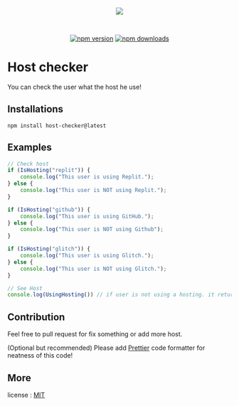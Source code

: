 <div align="center">
    <br />
        <p>
            <a href="https://www.npmjs.com/package/host-checker"><img src="https://nodei.co/npm/host-checker.png?downloads=true&downloadRank=true&stars=true" /></a>
        </p>
    <br />
    <p>
        <a href="https://www.npmjs.com/package/host-checker"><img src="https://img.shields.io/npm/v/host-checker.svg?maxAge=3600" alt="npm version" /></a>
        <a href="https://github.com/Scoooolzs/host-checker"><img src="https://img.shields.io/github/license/Scoooolzs/host-checker.svg?maxAge=3600" alt="npm downloads" /></a>
    </p>
</div>

# Host checker

You can check the user what the host he use!

## Installations

```npm
npm install host-checker@latest
```

## Examples

```js
// Check host
if (IsHosting("replit")) {
	console.log("This user is using Replit.");
} else {
	console.log("This user is NOT using Replit.");
}

if (IsHosting("github")) {
	console.log("This user is using GitHub.");
} else {
	console.log("This user is NOT using Github");
}

if (IsHosting("glitch")) {
	console.log("This user is using Glitch.");
} else {
	console.log("This user is NOT using Glitch.");
}

// See Host
console.log(UsingHosting()) // if user is not using a hosting. it return null.
```

## Contribution

Feel free to pull request for fix something or add more host.

\(Optional but recommended\) Please add [Prettier](https://prettier.io/) code formatter for neatness of this code!

## More
license : [MIT](https://github.com/Scoooolzs/host-checker/tree/main/LICENSE.md)
